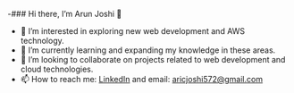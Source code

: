 -### Hi there, I’m Arun Joshi 👋

- 👀 I’m interested in exploring new web development and AWS technology.
- 🌱 I’m currently learning and expanding my knowledge in these areas.
- 💞️ I’m looking to collaborate on projects related to web development and cloud technologies.
- 📫 How to reach me: [LinkedIn](https://www.linkedin.com/in/arunjoshi126/) and email: aricjoshi572@gmail.com

<!---
Arun-leo-joshi/Arun-leo-joshi is a ✨ special ✨ repository because its `README.md` (this file) appears on your GitHub profile.
You can click the Preview link to take a look at your changes.
--->
